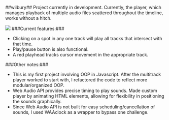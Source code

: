 ##wilbury##
Project currently in development. Currently, the player, which manages playback of multiple audio files scattered throughout the timeline, works without a hitch.

![](//Screenshot%202014-08-26%2008.51.24.png)
###Current features:###
- Clicking on a spot in any one track will play all tracks that intersect with that time.
- Play/pause button is also functional.
- A red playhead tracks cursor movement in the appropriate track.

###Other notes:###
- This is my first project involving OOP in Javascript. After the multitrack player worked to start with, I refactored the code to reflect more modular/organized OOP.
- Web Audio API provides precise timing to play sounds. Made custom player by animating HTML elements, allowing for flexibility in positioning the sounds graphically.
- Since Web Audio API is not built for easy scheduling/cancellation of sounds, I used WAAclock as a wrapper to bypass one challenge.